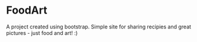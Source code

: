 # FoodArt
A project created using bootstrap.
Simple site for sharing recipies and great pictures - just food and art! :)

